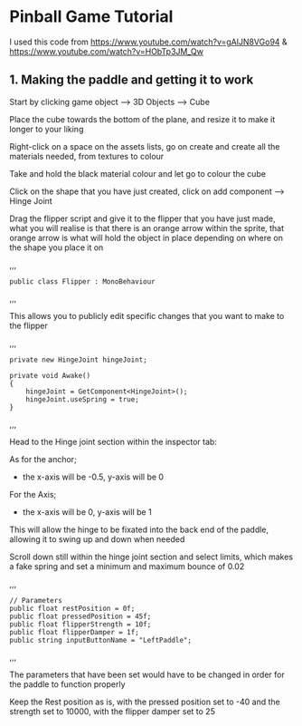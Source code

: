 # Pinball Game Tutorial

I used this code from https://www.youtube.com/watch?v=gAlJN8VGo94 & https://www.youtube.com/watch?v=HObTp3JM_Qw

## 1. Making the paddle and getting it to work

Start by clicking game object --> 3D Objects --> Cube

Place the cube towards the bottom of the plane, and resize it to make it longer to your liking

Right-click on a space on the assets lists, go on create and create all the materials needed, from textures to colour

Take and hold the black material colour and let go to colour the cube

Click on the shape that you have just created, click on add component --> Hinge Joint

Drag the flipper script and give it to the flipper that you have just made, what you will realise is that there is an orange arrow within the sprite, that orange arrow is what will hold the object in place depending on where on the shape you place it on

,,,

    public class Flipper : MonoBehaviour

,,,

This allows you to publicly edit specific changes that you want to make to the flipper

,,,

    private new HingeJoint hingeJoint;

    private void Awake()
    {
        hingeJoint = GetComponent<HingeJoint>();
        hingeJoint.useSpring = true;
    }

,,,

Head to the Hinge joint section within the inspector tab:

As for the anchor;

- the x-axis will be -0.5, y-axis will be 0

For the Axis;

- the x-axis will be 0, y-axis will be 1


This will allow the hinge to be fixated into the back end of the paddle, allowing it to swing up and down when needed

Scroll down still within the hinge joint section and select limits, which makes a fake spring and set a minimum and maximum bounce of 0.02

,,,

    // Parameters
    public float restPosition = 0f;
    public float pressedPosition = 45f;
    public float flipperStrength = 10f;
    public float flipperDamper = 1f;
    public string inputButtonName = "LeftPaddle";

,,,

The parameters that have been set would have to be changed in order for the paddle to function properly

Keep the Rest position as is, with the pressed position set to -40 and the strength set to 10000, with the flipper damper set to 25
